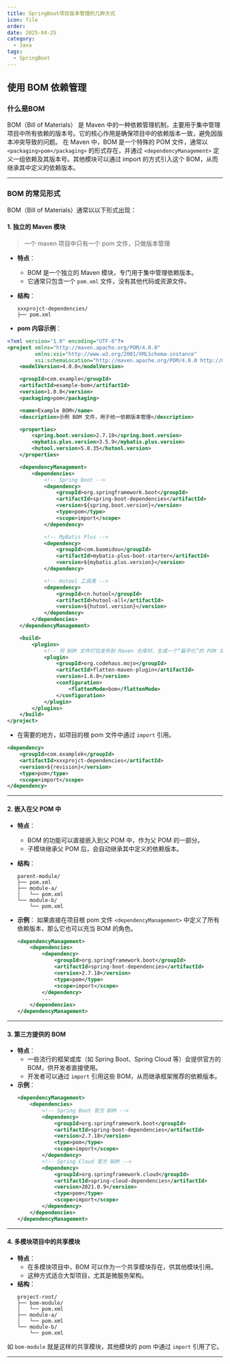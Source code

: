 ```yaml
---
title: SpringBoot项目版本管理的几种方式
icon: file
order: 
date: 2025-04-25
category:
  - Java
tags:
  - SpringBoot
---
```



## 使用 BOM 依赖管理

### 什么是BOM
BOM（Bill of Materials） 是 Maven 中的一种依赖管理机制，主要用于集中管理项目中所有依赖的版本号。它的核心作用是确保项目中的依赖版本一致，避免因版本冲突导致的问题。
在 Maven 中，BOM 是一个特殊的 POM 文件，通常以 `<packaging>pom</packaging>` 的形式存在，并通过 `<dependencyManagement>` 定义一组依赖及其版本号。其他模块可以通过 import 的方式引入这个 BOM，从而继承其中定义的依赖版本。

---

### BOM 的常见形式

BOM（Bill of Materials）通常以以下形式出现：

#### 1. **独立的 Maven 模块**
>一个 maven 项目中只有一个 pom 文件，只做版本管理

   - **特点**：
     - BOM 是一个独立的 Maven 模块，专门用于集中管理依赖版本。
     - 它通常只包含一个 `pom.xml` 文件，没有其他代码或资源文件。
   - **结构**：
     ```plaintext
     xxxprojct-dependencies/
     ├── pom.xml
     ```

   - **pom 内容示例**：

```xml
<?xml version="1.0" encoding="UTF-8"?>
<project xmlns="http://maven.apache.org/POM/4.0.0"
         xmlns:xsi="http://www.w3.org/2001/XMLSchema-instance"
         xsi:schemaLocation="http://maven.apache.org/POM/4.0.0 http://maven.apache.org/xsd/maven-4.0.0.xsd">
    <modelVersion>4.0.0</modelVersion>

    <groupId>com.example</groupId>
    <artifactId>example-bom</artifactId>
    <version>1.0.0</version>
    <packaging>pom</packaging>

    <name>Example BOM</name>
    <description>示例 BOM 文件，用于统一依赖版本管理</description>

    <properties>
        <spring.boot.version>2.7.18</spring.boot.version>
        <mybatis.plus.version>3.5.9</mybatis.plus.version>
        <hutool.version>5.8.35</hutool.version>
    </properties>

    <dependencyManagement>
        <dependencies>
            <!-- Spring Boot -->
            <dependency>
                <groupId>org.springframework.boot</groupId>
                <artifactId>spring-boot-dependencies</artifactId>
                <version>${spring.boot.version}</version>
                <type>pom</type>
                <scope>import</scope>
            </dependency>

            <!-- MyBatis Plus -->
            <dependency>
                <groupId>com.baomidou</groupId>
                <artifactId>mybatis-plus-boot-starter</artifactId>
                <version>${mybatis.plus.version}</version>
            </dependency>

            <!-- Hutool 工具类 -->
            <dependency>
                <groupId>cn.hutool</groupId>
                <artifactId>hutool-all</artifactId>
                <version>${hutool.version}</version>
            </dependency>
        </dependencies>
    </dependencyManagement>

    <build>
        <plugins>
            <!-- 将 BOM 文件打包发布到 Maven 仓库时，生成一个“扁平化”的 POM 文件，去掉不必要的构建信息（如插件配置、模块化信息等），只保留依赖管理相关的内容，方便其他项目直接引用 -->
            <plugin>
                <groupId>org.codehaus.mojo</groupId>
                <artifactId>flatten-maven-plugin</artifactId>
                <version>1.6.0</version>
                <configuration>
                    <flattenMode>bom</flattenMode>
                </configuration>
            </plugin>
        </plugins>
    </build>
</project>
```


 - 在需要的地方，如项目的根 pom 文件中通过 `import` 引用。

 ```xml
 <dependency>
	 <groupId>com.examplek</groupId>
	 <artifactId>xxxprojct-dependencies</artifactId>
	 <version>${revision}</version>
	 <type>pom</type>
	 <scope>import</scope>
 </dependency>
 ```


---

#### 2. **嵌入在父 POM 中**
   - **特点**：
     - BOM 的功能可以直接嵌入到父 POM 中，作为父 POM 的一部分。
     - 子模块继承父 POM 后，会自动继承其中定义的依赖版本。
   - **结构**：
     ```plaintext
     parent-module/
     ├── pom.xml
     ├── module-a/
     │   └── pom.xml
     └── module-b/
         └── pom.xml
     ```

   - **示例**：
     如果直接在项目根 pom 文件 `<dependencyManagement>` 中定义了所有依赖版本，那么它也可以充当 BOM 的角色。

     ```xml
     <dependencyManagement>
         <dependencies>
             <dependency>
                 <groupId>org.springframework.boot</groupId>
                 <artifactId>spring-boot-dependencies</artifactId>
                 <version>2.7.18</version>
                 <type>pom</type>
                 <scope>import</scope>
             </dependency>
             ...
         </dependencies>
     </dependencyManagement>
     ```


---

#### 3. **第三方提供的 BOM**
   - **特点**：
     - 一些流行的框架或库（如 Spring Boot、Spring Cloud 等）会提供官方的 BOM，供开发者直接使用。
     - 开发者可以通过 `import` 引用这些 BOM，从而继承框架推荐的依赖版本。
   - **示例**：
     ```xml
     <dependencyManagement>
         <dependencies>
             <!-- Spring Boot 官方 BOM -->
             <dependency>
                 <groupId>org.springframework.boot</groupId>
                 <artifactId>spring-boot-dependencies</artifactId>
                 <version>2.7.18</version>
                 <type>pom</type>
                 <scope>import</scope>
             </dependency>
             <!-- Spring Cloud 官方 BOM -->
             <dependency>
                 <groupId>org.springframework.cloud</groupId>
                 <artifactId>spring-cloud-dependencies</artifactId>
                 <version>2021.0.9</version>
                 <type>pom</type>
                 <scope>import</scope>
             </dependency>
         </dependencies>
     </dependencyManagement>
     ```


---

#### 4. **多模块项目中的共享模块**
   - **特点**：
     - 在多模块项目中，BOM 可以作为一个共享模块存在，供其他模块引用。
     - 这种方式适合大型项目，尤其是微服务架构。
   - **结构**：
     ```plaintext
     project-root/
     ├── bom-module/
     │   └── pom.xml
     ├── module-a/
     │   └── pom.xml
     └── module-b/
         └── pom.xml
     ```

 如 `bom-module` 就是这样的共享模块，其他模块的 pom 中通过 `import` 引用了它。

---


